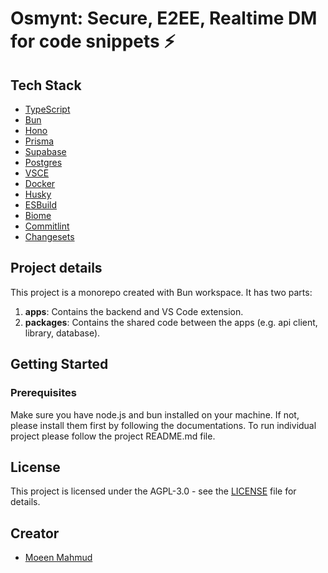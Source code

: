 # Osmynt: Secure, E2EE, Realtime DM for code snippets ⚡

## Tech Stack

- [TypeScript](https://www.typescriptlang.org)
- [Bun](https://bun.sh)
- [Hono](https://hono.dev)
- [Prisma](https://www.prisma.io)
- [Supabase](https://supabase.com)
- [Postgres](https://www.postgresql.org)
- [VSCE](https://code.visualstudio.com/api/working-with-extensions/publishing-extension)
- [Docker](https://www.docker.com)
- [Husky](https://typicode.github.io/husky)
- [ESBuild](https://esbuild.github.io)
- [Biome](https://biomejs.dev)
- [Commitlint](https://commitlint.js.org)
- [Changesets](https://changesets.org)

## Project details

This project is a monorepo created with Bun workspace. It has two parts:

1. **apps**: Contains the backend and VS Code extension.
2. **packages**: Contains the shared code between the apps (e.g. api client, library, database).

## Getting Started

### Prerequisites

Make sure you have node.js and bun installed on your machine. If not, please install them first by following the documentations.
To run individual project please follow the project README.md file.

## License

This project is licensed under the AGPL-3.0 - see the [LICENSE](LICENSE) file for details.

## Creator

- [Moeen Mahmud](https://github.com/moeen-mahmud)
